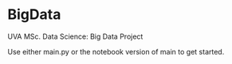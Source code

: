 # BigData
UVA MSc. Data Science: Big Data Project

Use either main.py or the notebook version of main to get started.
